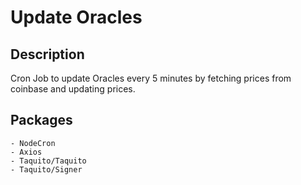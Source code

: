 # Update Oracles 

## Description 

Cron Job to update Oracles every 5 minutes by fetching prices from coinbase and updating prices. 

## Packages 

    - NodeCron
    - Axios 
    - Taquito/Taquito
    - Taquito/Signer